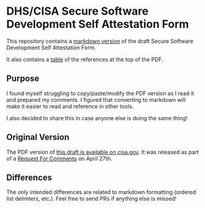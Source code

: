 # DHS/CISA Secure Software Development Self Attestation Form

This repository contains a [markdown version](self-attestation.md) of the draft Secure Software Development Self Attestation Form.

It also contains a [table](references.md) of the references at the top of the PDF.

## Purpose

I found myself struggling to copy/paste/modify the PDF version as I read it and prepared my comments.
I figured that converting to markdown will make it easier to read and reference in other tools.

I also decided to share this in case anyone else is doing the same thing!

## Original Version

The PDF version of [this draft is available on cisa.gov](https://www.cisa.gov/secure-software-attestation-form).
It was released as part of a [Request For Comments](https://www.cisa.gov/secure-software-attestation-form) on April 27th.

## Differences

The only intended differences are related to markdown formatting (ordered list delimters, etc.).
Feel free to send PRs if anything else is missed!
